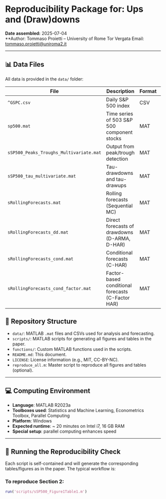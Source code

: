 # Reproducibility Package for: Ups and (Draw)downs

**Date assembled:** 2025-07-04  
**Author: Tommaso Proietti – University of Rome Tor Vergata
          Email: tommaso.proietti@uniroma2.it 
 
 ---
## 📊 Data Files

All data is provided in the `data/` folder:

| File                                   | Description                             | Format | Source         |
|----------------------------------------|-----------------------------------------|--------|----------------|
| `^GSPC.csv`                            | Daily S&P 500 index                     | CSV    | Yahoo Finance  |
| `sp500.mat`                            | Time series of 503 S&P 500 component stocks | MAT    | Proprietary     |
| `sSP500_Peaks_Troughs_Multivariate.mat` | Output from peak/trough detection       | MAT    | Generated by script |
| `sSP500_tau_multivariate.mat`          | Tau-drawdowns and tau-drawups           | MAT    | Generated by script |
| `sRollingForecasts.mat`                | Rolling forecasts (Sequential MC)       | MAT    | Generated by script |
| `sRollingForecasts_dd.mat`             | Direct forecasts of drawdowns (D-ARMA, D-HAR) | MAT | Generated by script |
| `sRollingForecasts_cond.mat`           | Conditional forecasts (C-HAR)           | MAT    | Generated by script |
| `sRollingForecasts_cond_factor.mat`    | Factor-based conditional forecasts (C-Factor HAR) | MAT | Generated by script |

## 📁 Repository Structure

- `data/`: MATLAB `.mat` files and CSVs used for analysis and forecasting.
- `scripts/`: MATLAB scripts for generating all figures and tables in the paper.
- `functions/`: Custom MATLAB functions used in the scripts.
- `README.md`: This document.
- `LICENSE`: License information (e.g., MIT, CC-BY-NC).
- `reproduce_all.m`: Master script to reproduce all figures and tables (optional).

---

## 💻 Computing Environment

- **Language**: MATLAB R2023a  
- **Toolboxes used**: Statistics and Machine Learning, Econometrics Toolbox, Parallel Computing  
- **Platform**: Windows 
- **Expected runtime**: ~ 20 minutes on Intel i7, 16 GB RAM
- **Special setup**:  parallel computing enhances speed

---

## 🔧 Running the Reproducibility Check

Each script is self-contained and will generate the corresponding tables/figures as in the paper. The typical workflow is:

### To reproduce Section 2:

```matlab
run('scripts/sSP500_Figure1Table1.m')
